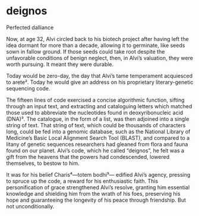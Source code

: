 # deignos
Perfected dalliance

Now, at age 32, Alvi circled back to his biotech project after having left the idea dormant for more than a decade, allowing it to germinate, like seeds sown in fallow ground. If those seeds could take root despite the unfavorable conditions of benign neglect, then, in Alvi’s valuation, they were worth pursuing. It meant they were durable.

Today would be zero-day, the day that Alvi’s tame temperament acquiesced to arete². Today he would give an address on his proprietary literary-genetic sequencing code. 

The fifteen lines of code exercised a concise algorithmic function, sifting through an input text, and extracting and cataloguing letters which matched those used to abbreviate the nucleotides found in deoxyribonucleic acid (DNA)³. The catalogue, in the form of a list, was then adjoined into a single string of text. That string of text, which could be thousands of characters long, could be fed into a genomic database, such as the National Library of Medicine’s Basic Local Alignment Search Tool (BLAST), and compared to a litany of genetic sequences researchers had gleaned from flora and fauna found on our planet. Alvi’s code, which he called “deignos”, he felt was a gift from the heavens that the powers had condescended, lowered themselves, to bestow to him.

It was for his belief Charis⁴—totem bodhi⁵— edified Alvi’s agency, pressing to spruce up the code, a reward for his enthusiastic faith. This personification of grace strengthened Alvi’s resolve, granting him essential knowledge and shielding him from the wrath of his foes, preserving his hope and guaranteeing the longevity of his peace through friendship. But not unconditionally.
